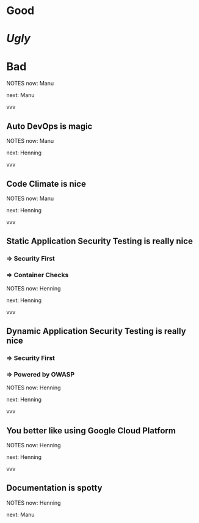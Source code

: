 #   Good<!-- .element: class="fragment" data-fragment-index="1" -->

#   *Ugly*<!-- .element: class="fragment" data-fragment-index="3" -->

#   Bad<!-- .element: class="fragment" data-fragment-index="2" -->

NOTES
now:  Manu

next: Manu

vvv

##  Auto DevOps is magic

NOTES
now:  Manu

next: Henning

vvv

##  Code Climate is nice

NOTES
now:  Manu

next: Henning

vvv

##  Static Application Security Testing is really nice
### => Security First<!-- .element: class="fragment"-->
### => Container Checks<!-- .element: class="fragment"-->

NOTES
now:  Henning

next: Henning

vvv

##  Dynamic Application Security Testing is really nice
### => Security First<!-- .element: class="fragment"-->
### => Powered by OWASP<!-- .element: class="fragment"-->

NOTES
now:  Henning

next: Henning

vvv

##  You better like using Google Cloud Platform

NOTES
now:  Henning

next: Henning

vvv

##  Documentation is spotty

NOTES
now:  Henning

next: Manu

